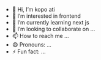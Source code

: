 - 👋 Hi, I’m kopo ati
- 👀 I’m interested in frontend
- 🌱 I’m currently learning next js
- 💞️ I’m looking to collaborate on ...
- 📫 How to reach me ...
- 😄 Pronouns: ...
- ⚡ Fun fact: ...

<!---
kopoati/kopoati is a ✨ special ✨ repository because its `README.md` (this file) appears on your GitHub profile.
You can click the Preview link to take a look at your changes.
--->
